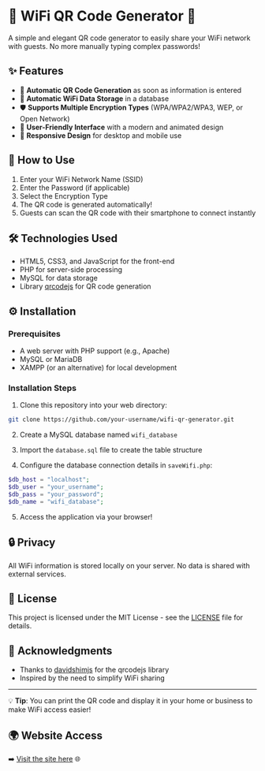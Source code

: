 # 📶 WiFi QR Code Generator 📱

A simple and elegant QR code generator to easily share your WiFi network with guests. No more manually typing complex passwords!

## ✨ Features

- 🔄 **Automatic QR Code Generation** as soon as information is entered
- 💾 **Automatic WiFi Data Storage** in a database
- 🛡️ **Supports Multiple Encryption Types** (WPA/WPA2/WPA3, WEP, or Open Network)
- 💫 **User-Friendly Interface** with a modern and animated design
- 📱 **Responsive Design** for desktop and mobile use

## 🚀 How to Use

1. Enter your WiFi Network Name (SSID)
2. Enter the Password (if applicable)
3. Select the Encryption Type
4. The QR code is generated automatically!
5. Guests can scan the QR code with their smartphone to connect instantly

## 🛠️ Technologies Used

- HTML5, CSS3, and JavaScript for the front-end
- PHP for server-side processing
- MySQL for data storage
- Library [qrcodejs](https://github.com/davidshimjs/qrcodejs) for QR code generation

## ⚙️ Installation

### Prerequisites

- A web server with PHP support (e.g., Apache)
- MySQL or MariaDB
- XAMPP (or an alternative) for local development

### Installation Steps

1. Clone this repository into your web directory:

```bash
git clone https://github.com/your-username/wifi-qr-generator.git
```

2. Create a MySQL database named `wifi_database`

3. Import the `database.sql` file to create the table structure

4. Configure the database connection details in `saveWifi.php`:

```php
$db_host = "localhost";
$db_user = "your_username";
$db_pass = "your_password";
$db_name = "wifi_database";
```

5. Access the application via your browser!

## 🔒 Privacy

All WiFi information is stored locally on your server. No data is shared with external services.

## 📝 License

This project is licensed under the MIT License - see the [LICENSE](LICENSE) file for details.

## 👏 Acknowledgments

- Thanks to [davidshimjs](https://github.com/davidshimjs) for the qrcodejs library
- Inspired by the need to simplify WiFi sharing

---

💡 **Tip**: You can print the QR code and display it in your home or business to make WiFi access easier!

## 🌍 Website Access
➡️ [Visit the site here]([https:///](https://mohammed-es.github.io/Network_QR_Generator/)) 🌐

